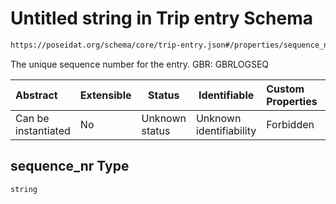 # Untitled string in Trip entry Schema

```txt
https://poseidat.org/schema/core/trip-entry.json#/properties/sequence_nr
```

The unique sequence number for the  entry. GBR: GBRLOGSEQ


| Abstract            | Extensible | Status         | Identifiable            | Custom Properties | Additional Properties | Access Restrictions | Defined In                                                               |
| :------------------ | ---------- | -------------- | ----------------------- | :---------------- | --------------------- | ------------------- | ------------------------------------------------------------------------ |
| Can be instantiated | No         | Unknown status | Unknown identifiability | Forbidden         | Allowed               | none                | [trip-entry.json\*](schemas/core/trip-entry.json "open original schema") |

## sequence_nr Type

`string`
